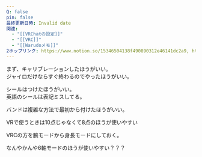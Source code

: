 ```yaml
---
Q: false
pin: false
最終更新日時: Invalid date
関連:
  - "[[VRChatの設定]]"
  - "[[VRC]]"
  - "[[Warudoメモ]]"
2ホップリンク: https://www.notion.so/15346504138f490890312e46141dc2a9, https://www.notion.so/6c1f7817a4254bfd9e6875945470c240,https://www.notion.so/1311121f1cf680bf919fd4bbb899140a, https://www.notion.so/15346504138f490890312e46141dc2a9, https://www.notion.so/1efeb4ffd2f64264b71343d5090cac07, https://www.notion.so/55cc2a7cb9a64bd0b9d27c03d795ee5b, https://www.notion.so/5dc1cfa7f9d241b98baafa7174affca1, https://www.notion.so/9485430954e340e68df9533c80f5ec46, https://www.notion.so/c3f9b656669e466990b2011439134c7f, https://www.notion.so/eb89cad26afd4965868dc7b08176ffeb, https://www.notion.so/ed88b99995aa4ce394853b357c844401, https://www.notion.so/fb36c50e3bbc4a22ab1d158585f38491,https://www.notion.so/15346504138f490890312e46141dc2a9
---
```

  

まず、キャリブレーションしたほうがいい。  
ジャイロだけならすぐ終わるのでやったほうがいい。  

  

シールはつけたほうがいい。  
英語のシールは表記ミスしてる。  

  

バンドは複雑な方法で最初から付けたほうがいい。

  

VRで使うときは10点じゃなくて8点のほうが使いやすい

  

VRCの方を腕モードから身長モードにしておく。

  

なんやかんや6軸モードのほうが使いやすい？？？